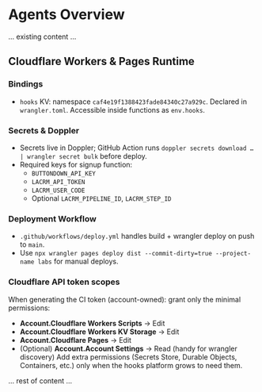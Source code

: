 # Agents Overview

... existing content ...

## Cloudflare Workers & Pages Runtime

### Bindings
- `hooks` KV: namespace `caf4e19f1388423fade84340c27a929c`. Declared in `wrangler.toml`. Accessible inside functions as `env.hooks`.

### Secrets & Doppler
- Secrets live in Doppler; GitHub Action runs `doppler secrets download … | wrangler secret bulk` before deploy.
- Required keys for signup function:
  - `BUTTONDOWN_API_KEY`
  - `LACRM_API_TOKEN`
  - `LACRM_USER_CODE`
  - Optional `LACRM_PIPELINE_ID`, `LACRM_STEP_ID`

### Deployment Workflow
- `.github/workflows/deploy.yml` handles build + wrangler deploy on push to `main`.
- Use `npx wrangler pages deploy dist --commit-dirty=true --project-name labs` for manual deploys.

### Cloudflare API token scopes
When generating the CI token (account-owned): grant only the minimal permissions:
- **Account.Cloudflare Workers Scripts** → Edit
- **Account.Cloudflare Workers KV Storage** → Edit
- **Account.Cloudflare Pages** → Edit
- (Optional) **Account.Account Settings** → Read (handy for wrangler discovery)
Add extra permissions (Secrets Store, Durable Objects, Containers, etc.) only when the hooks platform grows to need them.

... rest of content ...
